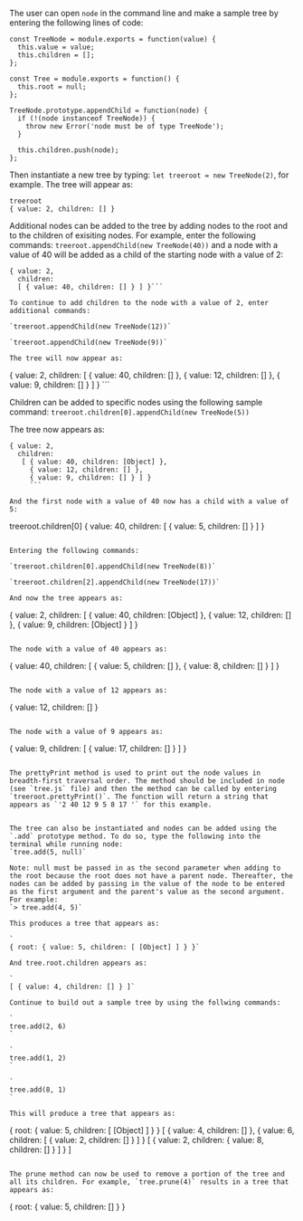 The user can open `node` in the command line and make a sample tree by entering the following lines of code:

```
const TreeNode = module.exports = function(value) {
  this.value = value;
  this.children = [];
};

const Tree = module.exports = function() {
  this.root = null;
};

TreeNode.prototype.appendChild = function(node) { 
  if (!(node instanceof TreeNode)) {
    throw new Error('node must be of type TreeNode');
  }
  
  this.children.push(node);
};
```

Then instantiate a new tree by typing: `let treeroot = new TreeNode(2)`, for example. The tree will appear as: 
```
treeroot
{ value: 2, children: [] }
```

Additional nodes can be added to the tree by adding nodes to the root and to the children of exisiting nodes. For example, enter the following commands: 
`treeroot.appendChild(new TreeNode(40))` and a node with a value of 40 will be added as a child of the starting node with a value of 2: 
```
{ value: 2, 
  children: 
  [ { value: 40, children: [] } ] }```

To continue to add children to the node with a value of 2, enter additional commands:

`treeroot.appendChild(new TreeNode(12))`

`treeroot.appendChild(new TreeNode(9))`

The tree will now appear as:

```
{ value: 2,
  children: 
   [ { value: 40, children: [] },
     { value: 12, children: [] },
     { value: 9, children: [] } ] }
     ```
     
Children can be added to specific nodes using the following sample command:
`treeroot.children[0].appendChild(new TreeNode(5))`

The tree now appears as:
```
{ value: 2,
  children: 
   [ { value: 40, children: [Object] },
     { value: 12, children: [] },
     { value: 9, children: [] } ] }
     ```
     
And the first node with a value of 40 now has a child with a value of 5:

```
treeroot.children[0]
{ value: 40, 
  children: 
  [ { value: 5, children: [] } ] }
  ```
  
Entering the following commands:

`treeroot.children[0].appendChild(new TreeNode(8))`

`treeroot.children[2].appendChild(new TreeNode(17))`

And now the tree appears as:
```
{ value: 2,
  children: 
   [ { value: 40, children: [Object] },
     { value: 12, children: [] },
     { value: 9, children: [Object] } ] }
```

The node with a value of 40 appears as:
```
{ value: 40,
  children: 
  [ { value: 5, children: [] }, 
    { value: 8, children: [] } ] }
```

The node with a value of 12 appears as:
```
{ value: 12, children: [] }
```

The node with a value of 9 appears as: 
```
{ value: 9, 
  children: 
  [ { value: 17, children: [] } ] }
  ```
  
  The prettyPrint method is used to print out the node values in breadth-first traversal order. The method should be included in node (see `tree.js` file) and then the method can be called by entering  `treeroot.prettyPrint()`. The function will return a string that appears as `'2 40 12 9 5 8 17 '` for this example.


The tree can also be instantiated and nodes can be added using the `.add` prototype method. To do so, type the following into the terminal while running node: 
`tree.add(5, null)`

Note: null must be passed in as the second parameter when adding to the root because the root does not have a parent node. Thereafter, the nodes can be added by passing in the value of the node to be entered as the first argument and the parent's value as the second argument. For example: 
`> tree.add(4, 5)`

This produces a tree that appears as: 

`
{ root: { value: 5, children: [ [Object] ] } }`

And tree.root.children appears as: 

`
[ { value: 4, children: [] } ]`

Continue to build out a sample tree by using the follwing commands:

`
tree.add(2, 6)
`

`
tree.add(1, 2)
`

`
tree.add(8, 1)
`

This will produce a tree that appears as: 
```
{ root: { value: 5, children: [ [Object] ] } }
[ { value: 4, children: [] },
  { value: 6, children: [ { value: 2, children: [] } ] }
[ { value: 2, children: { value: 8, children: [] } ] } ]
```

The prune method can now be used to remove a portion of the tree and all its children. For example, `tree.prune(4)` results in a tree that appears as: 
```
{ root: { value: 5, children: [] } }
```